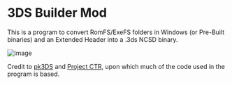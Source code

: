 # 3DS Builder Mod
This is a program to convert RomFS/ExeFS folders in Windows (or Pre-Built binaries) and an Extended Header into a .3ds NCSD binary.

![image](http://image.noelshack.com/fichiers/2016/12/1459037096-3dsbuilder.png)

Credit to [pk3DS](https://github.com/kwsch/pk3DS) and [Project CTR](https://github.com/profi200/Project_CTR), upon which much of the code used in the program is based.
